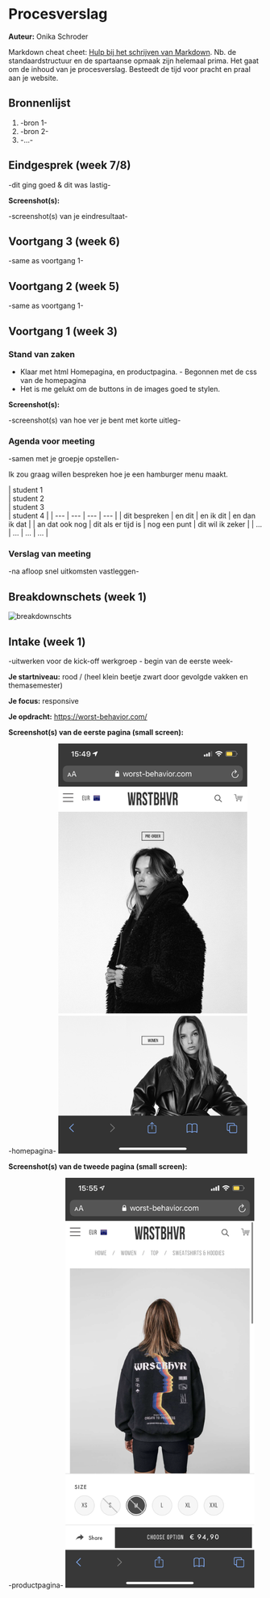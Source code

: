 # Procesverslag
**Auteur:** Onika Schroder

Markdown cheat cheet: [Hulp bij het schrijven van Markdown](https://github.com/adam-p/markdown-here/wiki/Markdown-Cheatsheet). Nb. de standaardstructuur en de spartaanse opmaak zijn helemaal prima. Het gaat om de inhoud van je procesverslag. Besteedt de tijd voor pracht en praal aan je website.



## Bronnenlijst
1. -bron 1-
2. -bron 2-
3. -...-



## Eindgesprek (week 7/8)

-dit ging goed & dit was lastig-

**Screenshot(s):**

-screenshot(s) van je eindresultaat-



## Voortgang 3 (week 6)

-same as voortgang 1-



## Voortgang 2 (week 5)

-same as voortgang 1-



## Voortgang 1 (week 3)

### Stand van zaken

- Klaar met html Homepagina, en productpagina. - Begonnen met de css van de homepagina
- Het is me gelukt om de buttons in de images goed te stylen. 



**Screenshot(s):**

-screenshot(s) van hoe ver je bent met korte uitleg-

### Agenda voor meeting

-samen met je groepje opstellen-

Ik zou graag willen bespreken hoe je een hamburger menu maakt. 

| student 1      
| student 2          
| student 3    
| student 4        |
| ---            | ---                | ---          | ---              |
| dit bespreken  | en dit             | en ik dit    | en dan ik dat    |
| an dat ook nog | dit als er tijd is | nog een punt | dit wil ik zeker |
| ...            | ...                | ...          | ...              |

### Verslag van meeting

-na afloop snel uitkomsten vastleggen-



## Breakdownschets (week 1)

<img src="images/Breakdown schets.png" alt="breakdownschts"></img>



## Intake (week 1)
-uitwerken voor de kick-off werkgroep - begin van de eerste week-

**Je startniveau:** rood / (heel klein beetje zwart door gevolgde vakken en themasemester)

**Je focus:** responsive

**Je opdracht:** https://worst-behavior.com/

**Screenshot(s) van de eerste pagina (small screen):**

-homepagina-
<img src="images/homeVB.PNG" width="375px" alt="omschrijving van de pagina">

**Screenshot(s) van de tweede pagina (small screen):**

-productpagina-
<img src="images/productVB.PNG" width="375px" alt="omschrijving van de pagina">
